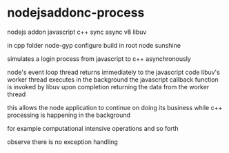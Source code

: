 # nodejsaddonc-process
nodejs addon javascript c++ sync async v8 libuv

in cpp folder node-gyp configure build
in root node sunshine

simulates a login process from javascript to c++ asynchronously

node's event loop thread returns immediately to the javascript code
libuv's worker thread executes in the background
the javascript callback function is invoked by libuv upon completion returning the data from the worker thread

this allows the node application to continue on doing its business while c++ processing is happening in the background

for example computational intensive operations and so forth

observe there is no exception handling
